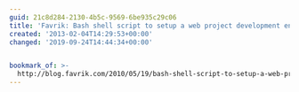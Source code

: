 ```yaml
---
guid: 21c8d284-2130-4b5c-9569-6be935c29c06
title: 'Favrik: Bash shell script to setup a web project development environment'
created: '2013-02-04T14:29:53+00:00'
changed: '2019-09-24T14:44:34+00:00'


bookmark_of: >-
  http://blog.favrik.com/2010/05/19/bash-shell-script-to-setup-a-web-project-development-environment/
---
```




